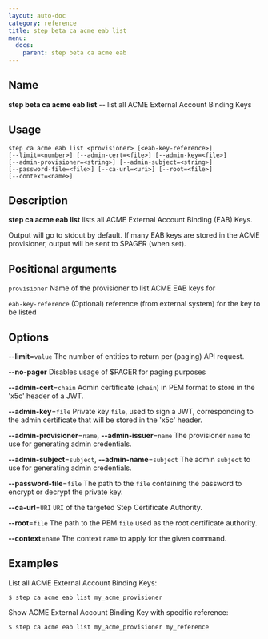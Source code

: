 ```yaml
---
layout: auto-doc
category: reference
title: step beta ca acme eab list
menu:
  docs:
    parent: step beta ca acme eab
---
```


## Name
**step beta ca acme eab list** -- list all ACME External Account Binding Keys

## Usage

```raw
step ca acme eab list <provisioner> [<eab-key-reference>]
[--limit=<number>] [--admin-cert=<file>] [--admin-key=<file>]
[--admin-provisioner=<string>] [--admin-subject=<string>]
[--password-file=<file>] [--ca-url=<uri>] [--root=<file>]
[--context=<name>]
```

## Description

**step ca acme eab list** lists all ACME External Account Binding (EAB) Keys.

Output will go to stdout by default. If many EAB keys are stored in the ACME provisioner, output will be sent to $PAGER (when set). 

## Positional arguments

`provisioner`
Name of the provisioner to list ACME EAB keys for

`eab-key-reference`
(Optional) reference (from external system) for the key to be listed


## Options


**--limit**=`value`
The number of entities to return per (paging) API request.

**--no-pager**
Disables usage of $PAGER for paging purposes

**--admin-cert**=`chain`
Admin certificate (`chain`) in PEM format to store in the 'x5c' header of a JWT.

**--admin-key**=`file`
Private key `file`, used to sign a JWT, corresponding to the admin certificate that will
be stored in the 'x5c' header.

**--admin-provisioner**=`name`, **--admin-issuer**=`name`
The provisioner `name` to use for generating admin credentials.

**--admin-subject**=`subject`, **--admin-name**=`subject`
The admin `subject` to use for generating admin credentials.

**--password-file**=`file`
The path to the `file` containing the password to encrypt or decrypt the private key.

**--ca-url**=`URI`
`URI` of the targeted Step Certificate Authority.

**--root**=`file`
The path to the PEM `file` used as the root certificate authority.

**--context**=`name`
The context `name` to apply for the given command.

## Examples

List all ACME External Account Binding Keys:
```shell
$ step ca acme eab list my_acme_provisioner
```

Show ACME External Account Binding Key with specific reference:
```shell
$ step ca acme eab list my_acme_provisioner my_reference
```


